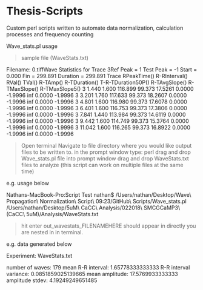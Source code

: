 # Thesis-Scripts
Custom perl scripts written to automate data normalization, calculation processes and frequency counting


Wave_stats.pl usage

>sample file (WaveStats.txt)

Filename: 	0.tiff Wave Statistics for Trace  3 Ref Peak = 	1	Test Peak = 	-1
 Start = 	0.000	Fin = 	299.891	Duration = 	299.891
 Trace	RPeakTime()	R-RInterval()	RVal()	TVal()	R-TAmp()	R-TDuration()	T-R-TDuration50P()	R-TAvgSlope()	R-TMaxSlope()	R-TMaxSlope5()
 3	1.440	1.600	116.899	99.373	17.5261	0.0000	-1.9996	inf	0.0000	-1.9996
 3	3.201	1.760	117.633	99.373	18.2607	0.0000	-1.9996	inf	0.0000	-1.9996
 3	4.801	1.600	116.980	99.373	17.6078	0.0000	-1.9996	inf	0.0000	-1.9996
 3	6.401	1.600	116.753	99.373	17.3806	0.0000	-1.9996	inf	0.0000	-1.9996
 3	7.841	1.440	113.984	99.373	14.6119	0.0000	-1.9996	inf	0.0000	-1.9996
 3	9.442	1.600	114.749	99.373	15.3764	0.0000	-1.9996	inf	0.0000	-1.9996
 3	11.042	1.600	116.265	99.373	16.8922	0.0000	-1.9996	inf	0.0000	-1.9996


>Open terminal
>Navigate to file directory where you would like output files to be written to.
>in the prompt window type: perl
>drag and drop Wave_stats.pl file into prompt window
>drag and drop WaveStats.txt files to analyze (this script can work on multiple files at the same time)

e.g. usage below

Nathans-MacBook-Pro:Script Test nathan$ /Users/nathan/Desktop/Wave\ Propagation\ Normalization\ Script\ 09\:23/GitHub\ Scripts/Wave_stats.pl /Users/nathan/Desktop/5uM\ CaCC\ Analysis/022018\ SMCGCaMP3\ \(CaCC\ 5uM\)/Analysis/WaveStats.txt

>hit enter
>out_wavestats_FILENAMEHERE should appear in directly you are nested in in terminal.

e.g. data generated below

Experiment: WaveStats.txt

number of waves: 179
mean R-R interval: 1.65778333333333
R-R interval variance: 0.0851859025139665
mean amplitude: 17.5769933333333
amplitude stdev: 4.19249249651485




